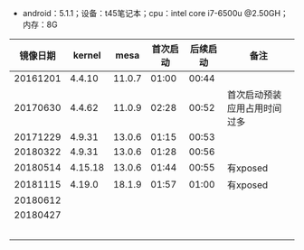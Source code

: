 - android：5.1.1；设备：t45笔记本；cpu：intel core i7-6500u @2.50GH；内存：8G

镜像日期|kernel|mesa|首次启动|后续启动|备注|
-----|-----|-----|-----|-----|-----|
20161201|4.4.10|11.0.7|01:00|00:44||
20170630|4.4.62|11.0.9|02:28|00:52|首次启动预装应用占用时间过多|
20171229|4.9.31|13.0.6|01:15|00:53||
20180322|4.9.31|13.0.6|01:28|00:56||
20180514|4.15.18|13.0.6|01:44|00:55|有xposed|
20181115|4.19.0|18.1.9|01:57|01:00|有xposed|
20180612||||||
20180427||||||
||||||
||||||
||||||
||||||
||||||
